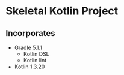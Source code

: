 # Skeletal Kotlin Project


## Incorporates

 - Gradle 5.1.1
    - Kotlin DSL
    - Kotlin lint
 - Kotlin 1.3.20
 